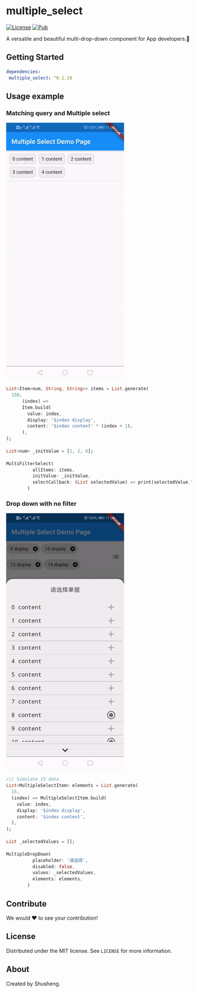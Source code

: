 # multiple_select

[![License][license-image]][license-url] 
[![Pub](https://img.shields.io/pub/v/multiple_select.svg?style=flat-square)](https://pub.dartlang.org/packages/multiple_select)

A versatile and beautiful multi-drop-down component for App developers.🚀

## Getting Started

```yaml
dependencies:
 multiple_select: ^0.1.19
```

## Usage example

### Matching query and Multiple select
![](https://github.com/wechat-program/album/blob/master/gif/flutter/form-component/mylti_search_select.gif?raw=true)
```dart
List<Item<num, String, String>> items = List.generate(
  150,
      (index) =>
      Item.build(
        value: index,
        display: '$index display',
        content: '$index content' * (index + 1),
      ),
);

List<num> _initValue = [1, 2, 6];

MultiFilterSelect(
          allItems: items,
          initValue: _initValue,
          selectCallback: (List selectedValue) => print(selectedValue.length),
        )
```

### Drop down with no filter
![](https://github.com/wechat-program/album/blob/master/gif/flutter/form-component/multi_select.gif?raw=true)
```dart
/// Simulate 15 data
List<MultipleSelectItem> elements = List.generate(
  15,
  (index) => MultipleSelectItem.build(
    value: index,
    display: '$index display',
    content: '$index content',
  ),
);

List _selectedValues = [];

MultipleDropDown(
          placeholder: '请选择',
          disabled: false,
          values: _selectedValues,
          elements: elements,
        )
```

## Contribute

We would ❤️ to see your contribution!

## License

Distributed under the MIT license. See ``LICENSE`` for more information.

## About

Created by Shusheng.

[license-image]: https://img.shields.io/badge/License-MIT-blue.svg
[license-url]: LICENSE
